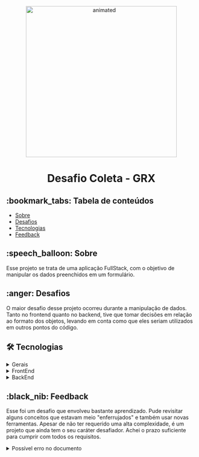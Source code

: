 
<p align="center">
  <img src="https://user-images.githubusercontent.com/85764731/166106858-11ee5567-85e0-49d4-bcb8-51c84886fbeb.gif" alt="animated" width="400" />
</p>
<h1 align="center"> Desafio Coleta - GRX</h1>

<h2> :bookmark_tabs: Tabela de conteúdos </h2>

   * [Sobre](#sobre)
   * [Desafios](#desafios)
   * [Tecnologias](#tecnologias)
   * [Feedback](#feedback)

<h2 id="sobre">:speech_balloon: Sobre </h2>
Esse projeto se trata de uma aplicação FullStack, com o objetivo de manipular os dados preenchidos em um formulário.

<h2 id="desafios">:anger: Desafios </h2> 
O maior desafio desse projeto ocorreu durante a manipulação de dados. Tanto no frontend quanto no backend, tive que tomar decisões em relação ao formato dos objetos, levando em conta como que eles seriam utilizados em outros pontos do código.

<h2 id="tecnologias"> 🛠 Tecnologias </h2>

<details>
  <summary> Gerais </summary>
    <ul> 
      <li><a href="https://eslint.org/"> ESLint </a></li>
<!--       <li><a href="https://www.docker.com/"> Docker </a></li> -->
      <li><a href="https://www.typescriptlang.org/"> TypeScript </a></li>
    </ul>
</details>

<details>
  <summary> FrontEnd </summary>
    <ul> 
      <li><a href="https://pt-br.reactjs.org/"> React </a></li>
      <li><a href="https://testing-library.com/docs/react-testing-library/intro/"> React Testing Library </a></li>
      <li><a href="https://react-hook-form.com/"> React Hook Form</a></li>
      <li><a href="https://axios-http.com/docs/intro">Axios</a></li>
    </ul>
</details>

<details>
  <summary> BackEnd </summary>
    <ul> 
      <li><a href="https://nodejs.org/en/">Node.js</a></li>
      <li><a href="https://expressjs.com/pt-br/">Express</a></li>
      <li><a href="https://www.mongodb.com/docs/"> MongoDB</a></li>
      <li><a href="https://mongoosejs.com/docs/api.html">Mongoose</a></li>
    </ul>
</details>

<h2 id="feedback"> :black_nib: Feedback</h2>
<p> Esse foi um desafio que envolveu bastante aprendizado. Pude revisitar alguns conceitos que estavam meio "enferrujados" e também usar novas ferramentas. Apesar de não ter requerido uma alta complexidade, é um projeto que ainda tem o seu caráter desafiador. Achei o prazo suficiente para cumprir com todos os requisitos.</p>

<details>
  <summary> Possível erro no documento</summary>
  
  <p>Regras de negócio:</p>
  <img src="https://user-images.githubusercontent.com/85764731/166719666-b632f201-9d9b-446f-825f-084e7d6696d3.png" width="800" />
  <p>Na seção das regras de validação, está explícito que não é preciso nenhuma regra, apenas armazenar o valor da pergunta.</p>
  
  <p>Exemplo de JSON:</p>
  <img src="https://user-images.githubusercontent.com/85764731/166720077-908f77f8-bca1-43e8-97cf-34d9f895780d.png" width="800" />
  
  
  <p>No exemplo da imagem, as três primeiras perguntas são afirmativas, logo, a chave "QuantidadePositiva" deveria ter o valor "3" e não "4".</p>
  
 

</details>

